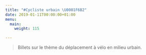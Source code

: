 ```yaml
---
title: "#Cycliste urbain \U0001F6B2"
date: 2019-01-11T00:00:00+01:00
menu:
  main:
    weight: 115

---
```

> Billets sur le thème du déplacement à vélo en milieu urbain.